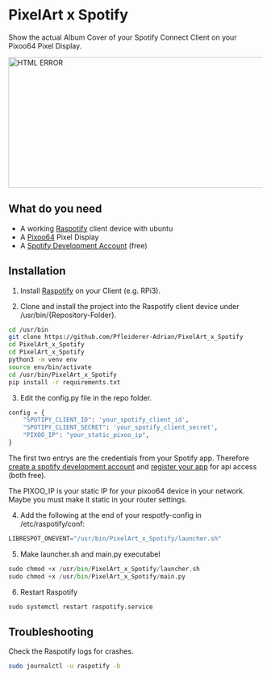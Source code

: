 
# PixelArt x Spotify

Show the actual Album Cover of your Spotify Connect Client on your Pixoo64 Pixel Display.

<img src="demo.png" alt="HTML ERROR" width="530" height="258">



## What do you need

- A working [Raspotify](https://github.com/dtcooper/raspotify) client device with ubuntu
- A [Pixoo64](https://divoom.com/products/pixoo-64) Pixel Display
- A [Spotify Development Account](https://developer.spotify.com/) (free)

## Installation

1. Install [Raspotify](https://github.com/dtcooper/raspotify) on your Client (e.g. RPi3).

2. Clone and install the project into the Raspotify client device under /usr/bin/{Repository-Folder}.
```bash
cd /usr/bin
git clone https://github.com/Pfleiderer-Adrian/PixelArt_x_Spotify
cd PixelArt_x_Spotify
cd PixelArt_x_Spotify
python3 -m venv env
source env/bin/activate
cd /usr/bin/PixelArt_x_Spotify
pip install -r requirements.txt
```

3. Edit the config.py file in the repo folder.
```python
config = {
    "SPOTIPY_CLIENT_ID": 'your_spotify_client_id',
    "SPOTIPY_CLIENT_SECRET": 'your_spotify_client_secret',
    "PIXOO_IP": "your_static_pixoo_ip",
}
```
The first two entrys are the credentials from your Spotify app. Therefore [create a spotify development account](https://developer.spotify.com/) and [register your app](https://developer.spotify.com/dashboard) for api access (both free).

The PIXOO_IP is your static IP for your pixoo64 device in your network. Maybe you must make it static in your router settings.

4. Add the following at the end of your respotfy-config in /etc/raspotify/conf:
```python
LIBRESPOT_ONEVENT="/usr/bin/PixelArt_x_Spotify/launcher.sh"
```

5. Make launcher.sh and main.py executabel
```python
sudo chmod +x /usr/bin/PixelArt_x_Spotify/launcher.sh
sudo chmod +x /usr/bin/PixelArt_x_Spotify/main.py
```

6. Restart Raspotify
```python
sudo systemctl restart raspotify.service
```
## Troubleshooting
Check the Raspotify logs for crashes.
```bash
sudo journalctl -u raspotify -b
```







